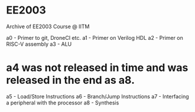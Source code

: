 # EE2003
Archive of EE2003 Course @ IITM

a0 - Primer to git, DroneCI etc.
a1 - Primer on Verilog HDL
a2 - Primer on RISC-V assembly
a3 - ALU
# a4 was not released in time and was released in the end as a8.
a5 - Load/Store Instructions
a6 - Branch/Jump Instructions
a7 - Interfacing a peripheral with the processor
a8 - Synthesis

